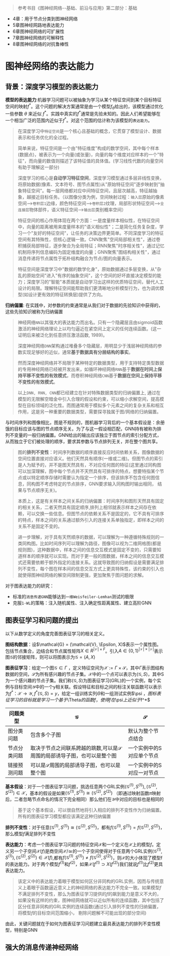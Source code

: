 > 参考书目《图神经网络--基础、前沿与应用》第二部分：基础
* 4章：用于节点分类到图神经网络
* 5章图神经网路地表达能力
* 6章图神经网络的可扩展性
* 7章图神经网络的可解释性
* 8章图神经网络的对抗鲁棒性

# 图神经网络的表达能力

## 背景：深度学习模型的表达能力

**模型的表达能力**:机器学习问题可以被抽象为学习从某个特征空间到某个目标特征空间的映射$f^*$。这个问题的解决方案通常是由一个模型$f_\theta$给出的，该模型通过优化一些参数 $\theta$ 来近似 $f^*$。实践中真实的$f^*$通常是先验未知的。因此人们希望能够在一个相当广泛的范围内近似于$f^*$。对这个范围的估计称为该模型的`表达能力`。

> 在深度学习中`特征空间`是一个核心且基础的概念，它贯穿了模型设计、数据表示和任务优化的全过程。
>
> 简单来说，特征空间是一个由"特征维度"构成的数学空间，其中每个样本(数据点)，被表示为一个向量(或张量)，向量的每个维度对应样本的一个"特征"，而向量的数值则描述了该特征值的具体值。(学习线性代数的向量空间有助于理解这一部分)
>
> 深度学习的核心是**自动学习特征空间**，深度学习模型通过多层非线性变换，将原始数据(像素、文本符号、图节点属性)从"原始特征空间"逐步映射到"抽象特征空间"。每一层网络都对应中间特征空间，且层次越高，特征越抽象，越接近目标任务。（以图像分类为例，空间映射过程：`输入层`原始的像素空间-->`卷积层1`边缘，颜色特征空间-->`卷积层2`纹理，局部形状特征空间-->`全连接层`物体部件，语义特征空间-->`输出层`类别概率空间）
>
> 特征空间的核心作用体现在两个方面：一是度量样本相似性，在特征空间中，向量的距离被用来度量样本的"语义相似性"；二是简化任务复杂度，学习一个"友好的特征空间"，让任务的决策边界更简单。不同深度学习的特征空间有其特殊性，但核心逻辑一致。CNN聚焦"空间局部相关性"，通过卷积捕获局部特征，逐步聚合为全局特征；RNN聚焦"时序相关性"，通过记忆机制将序列信息编码为固定维度的向量；GNN聚焦"图结构相关性"，通过消息传递将节点属性于拓朴结构融合为节点/图的向量表示。
>
> 特征空间是深度学习中"数据的数学化身"，原始数据通过多层变换，从"杂乱的原始空间"进入"有序的抽象空间"，这个空间的好坏直接决定模型的能力；深度学习的"智能"本质就是自动学习出这样的优质特征空间，替代人工设计的局限。理解特征空间能帮助我们更清晰地分析模型行为，也为调优模型(如设计更有效的特征转换层)提供了方向。


**归纳偏置**: 在实践中，对参数的约束通常是从我们对于数据的先验知识中获得的，这些先验知识被称为归纳偏置

> 神经网络`NN`以其强大的表达能力而出名。只有一个隐藏层且由sigmoid函数激活的神经网络理论上以均匀逼近在紧空间上定义的任何连续函数。(这一证明后来被泛化到任意挤压激活函数, 1989)。
>
> 深度神经网络`DNN`架构通过堆叠多个隐藏层，用明显少于浅层神经网络的参数实现足够好的近似，通常**基于数据具有分层结构的事实**。
>
> 然而深度神经网络并不局限于某种特定的数据类型，用于支持特定类型数据的专用神经网络已经被开发出来，如循环神经网络`RNN`基于**数据在时间上保持平移不变性的有效模式**，而卷积神经网络`CNN`基于**数据在空间上保持平移不变性的有效模式**。
>
> 以上`DNN, RNN, CNN`都已经建立在针对特殊数据类型的归纳偏置上, 通过在模型的无限解空暗金中引入合理的假设和约束，可以缩小求解空间，提高模型在目标领域的泛化性。而图通常用于模拟多个元素之间的复杂关系和相互作用，这是另一种重要的数据类型，需要探寻独属于图/网络的归纳偏置。

与时间序列和图像相比，图是不规则的，图机器学习背后的一个基本假设是：余册饿的目标应该与图的节点顺序无关。为了与这一假设相匹配，GNN持有被称为排列不变量的一般归纳偏置。GNN给出的输出应该独立于图节点的索引分配方式，从而独立于它们被处理的顺序，要求其参数与节点排列无关，并在整个图共享。

> 图的**排列不变性**：时间序列数据的顺序直接反应时间依赖关系，图像数据的空间位置直接对应语义。他们天然具有顺序(一维或二维)。但图节点的索引是人为赋予的，并不是图天然具有，不对应任何图的特征(这里通过同构图可以加深理解，图中每个节点并不天然具有可排序的特点，想要特指某个节点或以特定顺序存储时需要认为指定一个排序，但该排序不包含任何图信息，同构图不考虑特定的节点排序，GNN要求输入同构图时输出相同， 结果与节点顺序无关)。
>
> 本质上，这是有关样本之间关系的归纳偏置：时间序列和图形天然具有固定的相关关系，二者天然具有固定顺序,排列上相邻就表示样本之间存在依赖，可以交换一些信息。但图节点的依赖关系不是固定的，它不具有可排序的特点，样本之间的关系通过额外引入的连接关系单独指定，即样本之间的关系不是固定不变的。
> 
> 进一步理解，对于具有天然顺序的数据，可以理解为一种遵循特殊规则的一类同构图。比如时间序列可以理解为路径，图像可以视为二维网格图(都是规则图)，这种数据中，样本之间的信息交互模式是固定不变的，只需要知道样本的顺序就可以实现。而对于更一般的图数据，样本之间的信息交互模式还需要依赖于额外指定的连接关系。这就导致图的归纳假设是需要满足排列不变性，每个图在样本间的信息交互方式上更具特殊性，该约束的引入也就使得图神经网络的解空间限制更强，更加聚焦于图问题的求解。

对于图表达能力的研究：
* 标准的`消息传递GNN`能够达到`一维Weisfeiler-Lemhan`测试的极限
* 克服`1-WL`的策略：注入随机属性、注入确定性距离属性、建立高阶GNN

## 图表征学习和问题的提出

以下从数学定义的角度完善图表征学习的相关定义。

**图结构数据**：设$\mathcal{G} = (\mathcal{V}, \Epsilon, X)$表示一个属性图。包括节点集合，边结合和节点属性矩阵$X \in R^{|\mathcal V| \times F}$。引入$A \in \{0, 1\}^{|\mathcal V|\times|\mathcal V|}$表示图$\mathcal G$的邻接矩阵，则可以将图表示为$\mathcal G = (A, X)$

**图表征学习**：给定一个图$\mathcal G \in \Gamma$ ，定义特征空间为$\mathcal X := \Gamma \times \mathcal S$，其中$\Gamma$表示图结构数据的空间，$\mathcal S$为所有感兴趣的节点子集。$\mathcal X$中的一个点可以表示为$(\mathcal G, S)$，其中S为一个感兴趣的节点子集。我们称$(\mathcal G, S)$为图表征学习(GRL)的一个实例，每个实例与目标空间$\mathcal Y$中的一个y相关联。假设特征和目标之间的标注关联函数可以表示为$f^*：\mathcal X \rightarrow\mathcal Y, f^*(\mathcal G, S) = y$，给定一组训练实列$\Theta$和一组测试实例$\psi $，图标表征学习的目标就是学习一个基于$\Theta$的函数f，使得f在$\psi$上近似于$f^*$

问题类型| $\mathcal G$ | $\mathcal S$
--|--|--
图分类问题|包含多个子图|默认为整个节点结合
节点分类问题|取决于节点之间联系跨越的跳数,可以是$\mathcal S$周围的局部诱导子图，也可以是整个图|一个实例中的S对应单个节点
链接预测问题| 可以是$\mathcal S$周围的局部诱导子图，也可以是整个图|一个实例中的S对应一对节点

**基本假设**：对于一个图表征学习问题，挑选任意两个GRL实例$(\mathcal G^{(1)}, S^{(1)}),(\mathcal G^{(2)}, S^{(2)}) \in \mathcal X$，基本的假设是如果$(\mathcal G^{(1)}, S^{(1)}) \cong (\mathcal G^{(2)}, S^{(2)})$ （即通过映射函数$\pi$映射后，二者忽略节点命名的情况下完全相同）那么他们在$\mathcal Y$中对应的目标也是相同的

> 基于这个基本假设，可以很自然地将引入相应的排列不变性作为归纳偏置。所有的图表征学习模型都应该满足这种归纳偏置

**排列不变性**：对于任意$(\mathcal G^{(1)}, S^{(1)}) \cong (\mathcal G^{(2)}, S^{(2)})$，都有$f(\mathcal G^{(1)}, S^{(1)}) = f(\mathcal G^{(2)}, S^{(2)})$，那么模型$f$满足排列不变性

**表达能力**：考虑一个图表征学习问题的特征空间$\mathcal X$和一个定义在$\mathcal X$上的模型$f$。定义另一个子空间$\mathcal X(f)$是商空间$\mathcal X / \cong$的一个子空间使得对于任意两个GRL实例$(\mathcal G^{(1)}, S^{(1)}),(\mathcal G^{(2)}, S^{(2)}) \in \mathcal X(f)$,都有$f(\mathcal G^{(1)}, S^{(1)}) \neq f(\mathcal G^{(2)}, S^{(2)})$，则$\mathcal X$的大小体现了模型f的表达能力。对于两个模型$f^{(1)}$和$f^{(2)}$，如果$\mathcal X(f^{(1)} \supset X(f^{(2)})$我们就说$f^{(1)}$比$f^{(2)}$更具表达能力。

> 该定义中的表达能力着眼于模型如何区分非同构的GRL实例，因而与传统意义上着眼于函数逼近意义上的神经网络的表达能力不完全一致。如果模型$f$不满足排列不变性，那么为图表征学习提供的$f$的飙到能力是意义不大的，如果没有这样的约束，图神经网络就可以近似所有的连续函数，其中包括了区分任意非同构的GRL实例的连续函数(通过引入排列不变性的归纳偏置， 将模型$f$的目标空间范围缩小， 剔除问题解不可能出现的部分空间)

由此，关键问题就在于如何为图表征学习问题建立最具表达能力的排列不变性模型，特别是GNN

## 强大的消息传递神经网络







